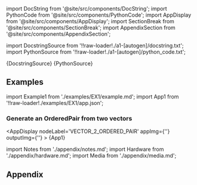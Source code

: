 <!--Add SEO here-->

[//]: # (Custom component imports)

import DocString from '@site/src/components/DocString';
import PythonCode from '@site/src/components/PythonCode';
import AppDisplay from '@site/src/components/AppDisplay';
import SectionBreak from '@site/src/components/SectionBreak';
import AppendixSection from '@site/src/components/AppendixSection';

[//]: # (Docstring)

import DocstringSource from '!!raw-loader!./a1-[autogen]/docstring.txt';
import PythonSource from '!!raw-loader!./a1-[autogen]/python_code.txt';

<DocString>{DocstringSource}</DocString>
<PythonCode GLink='TRANSFORMERS/TYPE_CASTING/VECTOR_2_ORDERED_PAIR/VECTOR_2_ORDERED_PAIR.py'>{PythonSource}</PythonCode>

<SectionBreak />

[//]: # (Examples)

## Examples

import Example1 from './examples/EX1/example.md';
import App1 from '!!raw-loader!./examples/EX1/app.json';

### Generate an OrderedPair from two vectors

<AppDisplay 
    nodeLabel='VECTOR_2_ORDERED_PAIR'
    appImg={''}
    outputImg={''}
    >
    {App1}
</AppDisplay>

<Example1 />

<SectionBreak />

[//]: # (Appendix)

import Notes from './appendix/notes.md';
import Hardware from './appendix/hardware.md';
import Media from './appendix/media.md';

## Appendix

<AppendixSection index={0} folderPath='nodes/TRANSFORMERS/TYPE_CASTING/VECTOR_2_ORDERED_PAIR/appendix/'><Notes /></AppendixSection>
<AppendixSection index={1} folderPath='nodes/TRANSFORMERS/TYPE_CASTING/VECTOR_2_ORDERED_PAIR/appendix/'><Hardware /></AppendixSection>
<AppendixSection index={2} folderPath='nodes/TRANSFORMERS/TYPE_CASTING/VECTOR_2_ORDERED_PAIR/appendix/'><Media /></AppendixSection>

<!--Add Button here-->